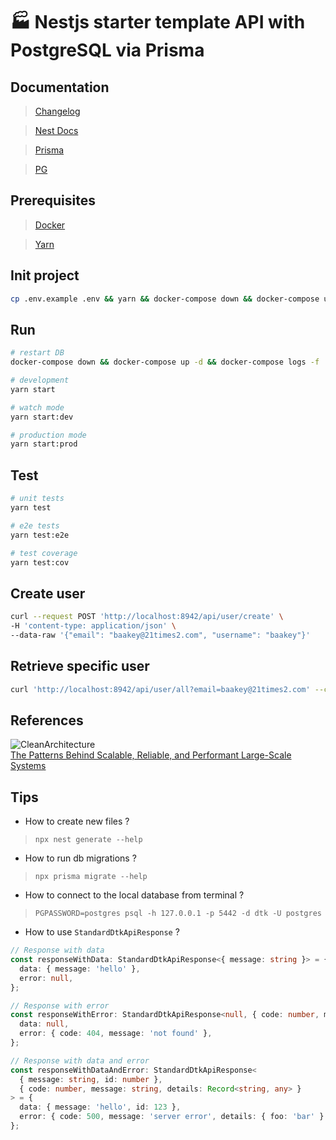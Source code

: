 # 🏭 Nestjs starter template API with PostgreSQL via Prisma

## Documentation

> [Changelog](CHANGELOG.md)

> [Nest Docs](https://docs.nestjs.com/)  

> [Prisma](https://www.prisma.io/docs/reference/api-reference/prisma-schema-reference)  

> [PG](https://www.postgresql.org/docs/current/index.html)  

## Prerequisites

> [Docker](https://www.docker.com/)  

> [Yarn](https://yarnpkg.com/)

## Init project

```bash
cp .env.example .env && yarn && docker-compose down && docker-compose up -d && sleep 7 && yarn prisma:generate && yarn build
```

## Run

```bash
# restart DB
docker-compose down && docker-compose up -d && docker-compose logs -f

# development
yarn start

# watch mode
yarn start:dev

# production mode
yarn start:prod
```

## Test

```bash
# unit tests
yarn test

# e2e tests
yarn test:e2e

# test coverage
yarn test:cov
```

## Create user

```bash
curl --request POST 'http://localhost:8942/api/user/create' \
-H 'content-type: application/json' \
--data-raw '{"email": "baakey@21times2.com", "username": "baakey"}'
```

## Retrieve specific user

```bash
curl 'http://localhost:8942/api/user/all?email=baakey@21times2.com' --compressed
```

## References

![CleanArchitecture](https://blog.cleancoder.com/uncle-bob/images/2012-08-13-the-clean-architecture/CleanArchitecture.jpg)  
[The Patterns Behind Scalable, Reliable, and Performant Large-Scale Systems](https://github.com/binhnguyennus/awesome-scalability)


## Tips

- How to create new files ?
> `npx nest generate --help`

- How to run db migrations ?
> `npx prisma migrate --help`

- How to connect to the local database from terminal ?
> `PGPASSWORD=postgres psql -h 127.0.0.1 -p 5442 -d dtk -U postgres`

- How to use `StandardDtkApiResponse` ?

```ts
// Response with data
const responseWithData: StandardDtkApiResponse<{ message: string }> = {
  data: { message: 'hello' },
  error: null,
};

// Response with error
const responseWithError: StandardDtkApiResponse<null, { code: number, message: string }> = {
  data: null,
  error: { code: 404, message: 'not found' },
};

// Response with data and error
const responseWithDataAndError: StandardDtkApiResponse<
  { message: string, id: number },
  { code: number, message: string, details: Record<string, any> }
> = {
  data: { message: 'hello', id: 123 },
  error: { code: 500, message: 'server error', details: { foo: 'bar' } },
};
```
